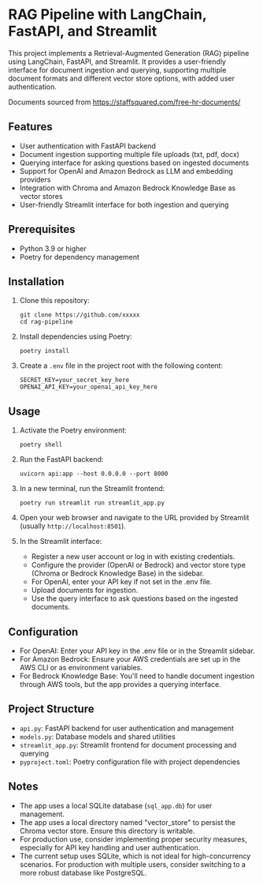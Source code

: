 # RAG Pipeline with LangChain, FastAPI, and Streamlit 

This project implements a Retrieval-Augmented Generation (RAG) pipeline using LangChain, FastAPI, and Streamlit. It provides a user-friendly interface for document ingestion and querying, supporting multiple document formats and different vector store options, with added user authentication.

Documents sourced from https://staffsquared.com/free-hr-documents/

## Features

- User authentication with FastAPI backend
- Document ingestion supporting multiple file uploads (txt, pdf, docx)
- Querying interface for asking questions based on ingested documents
- Support for OpenAI and Amazon Bedrock as LLM and embedding providers
- Integration with Chroma and Amazon Bedrock Knowledge Base as vector stores
- User-friendly Streamlit interface for both ingestion and querying

## Prerequisites

- Python 3.9 or higher
- Poetry for dependency management

## Installation

1. Clone this repository:
   ```
   git clone https://github.com/xxxxx
   cd rag-pipeline
   ```

2. Install dependencies using Poetry:
   ```
   poetry install
   ```

3. Create a `.env` file in the project root with the following content:
   ```
   SECRET_KEY=your_secret_key_here
   OPENAI_API_KEY=your_openai_api_key_here
   ```

## Usage

1. Activate the Poetry environment:
   ```
   poetry shell
   ```

2. Run the FastAPI backend:
   ```
   uvicorn api:app --host 0.0.0.0 --port 8000
   ```

3. In a new terminal, run the Streamlit frontend:
   ```
   poetry run streamlit run streamlit_app.py
   ```

4. Open your web browser and navigate to the URL provided by Streamlit (usually `http://localhost:8501`).

5. In the Streamlit interface:
   - Register a new user account or log in with existing credentials.
   - Configure the provider (OpenAI or Bedrock) and vector store type (Chroma or Bedrock Knowledge Base) in the sidebar.
   - For OpenAI, enter your API key if not set in the .env file.
   - Upload documents for ingestion.
   - Use the query interface to ask questions based on the ingested documents.

## Configuration

- For OpenAI: Enter your API key in the .env file or in the Streamlit sidebar.
- For Amazon Bedrock: Ensure your AWS credentials are set up in the AWS CLI or as environment variables.
- For Bedrock Knowledge Base: You'll need to handle document ingestion through AWS tools, but the app provides a querying interface.

## Project Structure

- `api.py`: FastAPI backend for user authentication and management
- `models.py`: Database models and shared utilities
- `streamlit_app.py`: Streamlit frontend for document processing and querying
- `pyproject.toml`: Poetry configuration file with project dependencies

## Notes

- The app uses a local SQLite database (`sql_app.db`) for user management.
- The app uses a local directory named "vector_store" to persist the Chroma vector store. Ensure this directory is writable.
- For production use, consider implementing proper security measures, especially for API key handling and user authentication.
- The current setup uses SQLite, which is not ideal for high-concurrency scenarios. For production with multiple users, consider switching to a more robust database like PostgreSQL.
